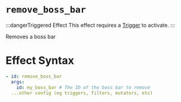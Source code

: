 # `remove_boss_bar`
:::dangerTriggered Effect
This effect requires a [Trigger](https://plugins.auxilor.io/effects/all-triggers) to activate.
:::

Removes a boss bar

# Effect Syntax
```yaml
- id: remove_boss_bar
  args:
    id: my_boss_bar # The ID of the boss bar to remove
  ...other config (eg triggers, filters, mutators, etc)
```
